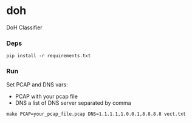 # doh
DoH Classifier

### Deps
```
pip install -r requirements.txt
```

### Run

Set PCAP and DNS vars:
- PCAP with your pcap file
- DNS a list of DNS server separated by comma 

```
make PCAP=your_pcap_file.pcap DNS=1.1.1.1,1.0.0.1,8.8.8.8 vect.txt
```